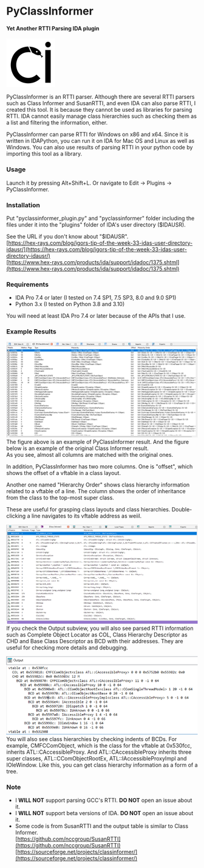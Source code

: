 # PyClassInformer #
#### Yet Another RTTI Parsing IDA plugin ####
![PyClassInformer Icon](/pyclassinformer/pci_icon.png)

PyClassInformer is an RTTI parser. Although there are several RTTI parsers such as Class Informer and SusanRTTI, and even IDA can also parse RTTI, I created this tool. It is because they cannot be used as libraries for parsing RTTI. IDA cannot easily manage class hierarchies such as checking them as a list and filtering the information, either.

PyClassInformer can parse RTTI for Windows on x86 and x64. Since it is written in IDAPython, you can run it on IDA for Mac OS and Linux as well as Windows. You can also use results of parsing RTTI in your python code by importing this tool as a library.

### Usage ###
Launch it by pressing Alt+Shift+L. Or navigate to Edit -> Plugins -> PyClassInformer.

### Installation ###
Put "pyclassinformer_plugin.py" and "pyclassinformer" folder including the files under it into the "plugins" folder of IDA's user directory ($IDAUSR).

See the URL if you don't know about "$IDAUSR".  
[https://hex-rays.com/blog/igors-tip-of-the-week-33-idas-user-directory-idausr/](https://hex-rays.com/blog/igors-tip-of-the-week-33-idas-user-directory-idausr/)  
[https://www.hex-rays.com/products/ida/support/idadoc/1375.shtml](https://www.hex-rays.com/products/ida/support/idadoc/1375.shtml)

### Requirements ###
- IDA Pro 7.4 or later (I tested on 7.4 SP1, 7.5 SP3, 8.0 and 9.0 SP1)
- Python 3.x (I tested on Python 3.8 and 3.10)

You will need at least IDA Pro 7.4 or later because of the APIs that I use.

### Example Results ###
![PyClassInformer Result](/images/result.png)
The figure above is an example of PyClassInformer result. And the figure below is an example of the original Class Informer result.  
As you see, almost all columns are matched with the original ones.   
  
In addition, PyClassInformer has two more columns. One is "offset", which shows the offset of a vftable in a class layout.  
  
Another one named "Hierarchy Order" shows class hierarchy information related to a vftable of a line. The column shows the order of  inheritance from the class to the top-most super class.  
  
These are useful for grasping class layouts and class hierarchies. Double-clicking a line navigates to its vftable address as weiil.

![Original ClassInformer Result](/images/orig_class_informer.png)
If you check the Output subview, you will also see parsed RTTI information such as Complete Object Locator as COL, Class Hierarchy Descriptor as CHD and Base Class Descriptor as BCD with their addresses. They are useful for checking more details and debugging.

![Class Hierarchy](/images/class_hierarchy.png)  
You will also see class hierarchies by checking indents of BCDs. For example, CMFCComObject, which is the class for the vftable at 0x530fcc, inherits ATL::CAccessibleProxy. And ATL::CAccessibleProxy inherits three super classes, ATL::CComObjectRootEx, ATL::IAccessibleProxyImpl and IOleWindow. Like this, you can get class hierarchy information as a form of a tree.

### Note ###
- I **WILL NOT** support parsing GCC's RTTI. **DO NOT** open an issue about it.
- I **WILL NOT** support beta versions of IDA. **DO NOT** open an issue about it.
- Some code is from SusanRTTI and the output table is similar to Class Informer.  
[https://github.com/nccgroup/SusanRTTI](https://github.com/nccgroup/SusanRTTI)  
[https://sourceforge.net/projects/classinformer/](https://sourceforge.net/projects/classinformer/)
